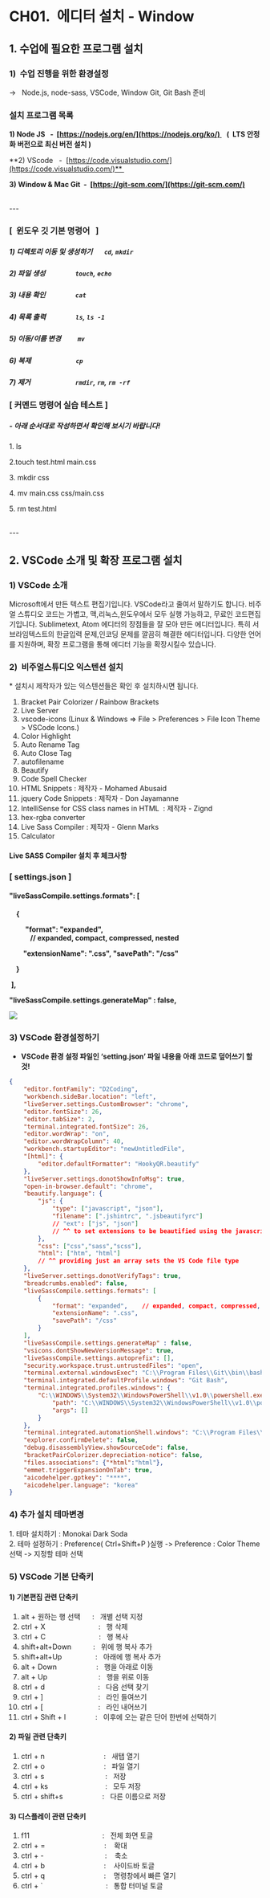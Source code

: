 # CH01.  에디터 설치 - Window



## 1. 수업에 필요한 프로그램 설치



### 1)  수업 진행을 위한 환경설정

→   Node.js, node-sass, VSCode, Window Git, Git Bash 준비

  

### 설치 프로그램 목록

  

**1) Node JS   -  [https://nodejs.org/en/](https://nodejs.org/ko/)    (  LTS 안정화 버전으로 최신 버전 설치 )**

**2) VScode   -  [https://code.visualstudio.com/](https://code.visualstudio.com/)** 

**3) Window & Mac Git  -  [https://git-scm.com/](https://git-scm.com/)**

<br>
---
<br>

### \[  윈도우 깃 기본 명령어   \]

  

##### 1) 디렉토리 이동 및 생성하기       `cd`, `mkdir`

##### 2) 파일 생성                  `touch`, `echo`

##### 3) 내용 확인                  `cat`

##### 4) 목록 출력                  `ls`, `ls -1`

##### 5) 이동/이름 변경          `mv`

##### 6) 복제                           `cp`

##### 7) 제거                           `rmdir`, `rm`, `rm -rf`

  

### \[ 커멘드 명령어 실습 테스트 \]

##### \- 아래 순서대로 작성하면서 확인해 보시기 바랍니다!
  

1\. ls 

2.touch test.html main.css 

3\. mkdir css 

4\. mv main.css css/main.css 

5\. rm test.html
  

<br>
---
<br>
  

## 2. VSCode 소개 및 확장 프로그램 설치
  

### 1) VSCode 소개
  
Microsoft에서 만든 텍스트 편집기입니다. VSCode라고 줄여서 말하기도 합니다. 비주얼 스튜디오 코드는 가볍고, 맥,리눅스,윈도우에서 모두 실행 가능하고, 무료인 코드편집기입니다. Sublimetext, Atom 에디터의 장점들을 잘 모아 만든 에디터입니다. 특히 서브라임텍스트의 한글입력 문제,인코딩 문제를 깔끔히 해결한 에디터입니다. 다양한 언어를 지원하며, 확장 프로그램을 통해 에디터 기능을 확장시킬수 있습니다.
  
  

### 2)  비주얼스튜디오 익스텐션 설치

  

\* 설치시 제작자가 있는 익스텐션들은 확인 후 설치하시면 됩니다.

  

1. Bracket Pair Colorizer / Rainbow Brackets
2. Live Server
3. vscode-icons (Linux & Windows => File > Preferences > File Icon Theme > VSCode Icons.)
4. Color Highlight
5. Auto Rename Tag
6. Auto Close Tag
7. autofilename
8. Beautify
9. Code Spell Checker
10. HTML Snippets : 제작자 - Mohamed Abusaid
11. jquery Code Snippets : 제작자 - Don Jayamanne
12. IntelliSense for CSS class names in HTML  : 제작자 - Zignd
13. hex-rgba converter
14. Live Sass Compiler : 제작자 - Glenn Marks
15. Calculator

  

  

#### Live SASS Compiler 설치 후 체크사항

  

### \[ settings.json \]

#### "liveSassCompile.settings.formats": \[

 **{**

   **"format": "expanded",  
   // expanded, compact, compressed, nested** 

  **"extensionName": ".css", "savePath": "/css"** 

 **}**

 **\],** 

**"liveSassCompile.settings.generateMap" : false,**

  



![](Files/image.png)  

  

  

### 3) VSCode 환경설정하기

  

- **VSCode 환경 설정 파일인 ‘setting.json’ 파일 내용을 아래 코드로 덮어쓰기 할 것!**

  

```json
{
    "editor.fontFamily": "D2Coding",
    "workbench.sideBar.location": "left",
    "liveServer.settings.CustomBrowser": "chrome",
    "editor.fontSize": 26,
    "editor.tabSize": 2,
    "terminal.integrated.fontSize": 26,
    "editor.wordWrap": "on",
    "editor.wordWrapColumn": 40,
    "workbench.startupEditor": "newUntitledFile",
    "[html]": {
        "editor.defaultFormatter": "HookyQR.beautify"
    },
    "liveServer.settings.donotShowInfoMsg": true,
    "open-in-browser.default": "chrome",
    "beautify.language": {
        "js": {
            "type": ["javascript", "json"],
            "filename": [".jshintrc", ".jsbeautifyrc"]
            // "ext": ["js", "json"]
            // ^^ to set extensions to be beautified using the javascript beautifier
        },
        "css": ["css","sass","scss"],
        "html": ["htm", "html"]
        // ^^ providing just an array sets the VS Code file type
    },
    "liveServer.settings.donotVerifyTags": true,
    "breadcrumbs.enabled": false,
    "liveSassCompile.settings.formats": [   
        {
            "format": "expanded",    // expanded, compact, compressed, nested
            "extensionName": ".css",
            "savePath": "/css"
        }
    ],
    "liveSassCompile.settings.generateMap" : false,
    "vsicons.dontShowNewVersionMessage": true,
    "liveSassCompile.settings.autoprefix": [],
    "security.workspace.trust.untrustedFiles": "open",
    "terminal.external.windowsExec": "C:\\Program Files\\Git\\bin\\bash.exe",
    "terminal.integrated.defaultProfile.windows": "Git Bash",
    "terminal.integrated.profiles.windows": {
        "C:\\WINDOWS\\System32\\WindowsPowerShell\\v1.0\\powershell.exe (migrated)": {
            "path": "C:\\WINDOWS\\System32\\WindowsPowerShell\\v1.0\\powershell.exe",
            "args": []
        }
    },
    "terminal.integrated.automationShell.windows": "C:\\Program Files\\Git\\bin\\bash.exe",
    "explorer.confirmDelete": false,
    "debug.disassemblyView.showSourceCode": false,
    "bracketPairColorizer.depreciation-notice": false,
    "files.associations": {"*html":"html"},
    "emmet.triggerExpansionOnTab": true,
    "aicodehelper.gptkey": "****",
    "aicodehelper.language": "korea"
}
```

  

  

  

### 4) 추가 설치 테마변경

1\. 테마 설치하기 : Monokai Dark Soda  
2\. 테마 설정하기 : Preference( Ctrl+Shift+P )실행 -> Preference : Color Theme 선택 -> 지정할 테마 선택  
  

  

### 5) VSCode 기본 단축키

#### 1) 기본편집 관련 단축키

1. alt + 원하는 행 선택      :   개별 선택 지정
2. ctrl + X                           :   행 삭제
3. ctrl + C                           :   행 복사
4. shift+alt+Down           :   위에 행 복사 추가
5. shift+alt+Up                 :   아래에 행 복사 추가
6. alt + Down                    :   행을 아래로 이동
7. alt + Up                          :   행을 위로 이동
8. ctrl + d                           :   다음 선택 찾기
9. ctrl + \]                            :   라인 들여쓰기
10. ctrl + \[                            :   라인 내어쓰기
11. ctrl + Shift + l               :   이후에 오는 같은 단어 한번에 선택하기

  

#### 2) 파일 관련 단축키

1. ctrl + n                              :   새탭 열기
2. ctrl + o                              :   파일 열기 
3. ctrl + s                               :   저장
4. ctrl + ks                             :   모두 저장
5. ctrl + shift+s                    :   다른 이름으로 저장

  

#### 3) 디스플레이 관련 단축키

1. f11                                     :   전체 화면 토글
2. ctrl + =                              :    확대
3. ctrl + -                               :    축소
4. ctrl + b                              :    사이드바 토글
5. ctrl + q                              :    명령창에서 빠른 열기
6. ctrl + \`                                :   통합 터미널 토글